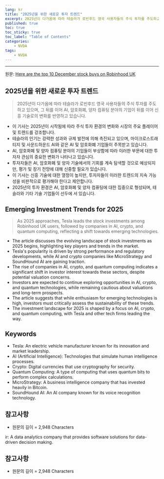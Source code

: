 ```yaml
---
lang: kr
title: "2025년을 위한 새로운 투자 트렌드"
excerpt: 2025년이 다가옴에 따라 테슬라가 로빈후드 영국 사용자들의 주식 투자를 주도하고 있으며, 그 뒤를 이어 AI, 암호화폐, 양자 컴퓨팅 분야의 기업이 뒤를 이어 신흥 기술로의 변화를 반영하고 있습니다.
published: true
toc: true
toc_sticky: true
toc_label: "Table of Contents"
categories:
    - NVDA
tags:
    - NVDA
---
```


---

  원문: [Here are the top 10 December stock buys on Robinhood UK](https://www.investing.com/news/stock-market-news/here-are-the-top-10-december-stock-buys-on-robinhood-uk-3802677)

## 2025년을 위한 새로운 투자 트렌드

> 2025년이 다가옴에 따라 테슬라가 로빈후드 영국 사용자들의 주식 투자를 주도하고 있으며, 그 뒤를 이어 AI, 암호화폐, 양자 컴퓨팅 분야의 기업이 뒤를 이어 신흥 기술로의 변화를 반영하고 있습니다.


- 이 기사는 2025년이 시작됨에 따라 주식 투자 환경의 변화와 시장의 주요 플레이어 및 트렌드를 강조합니다.
- 테슬라의 인기는 강력한 성과와 규제 발전에 의해 촉진되고 있으며, 마이크로스트래티지 및 사운드하운드 AI와 같은 AI 및 암호화폐 기업들이 주목받고 있습니다.
- AI, 암호화폐 및 양자 컴퓨팅 분야의 기업들이 부상함에 따라 이러한 부문에 대한 투자자 관심의 중요한 변화가 나타나고 있습니다.
- 투자자들은 AI, 암호화폐 및 양자 기술에서의 기회를 계속 탐색할 것으로 예상되지만, 평가 및 장기 전망에 대해 신중할 필요가 있습니다.
- 이 기사는 신흥 기술에 대한 열정이 높지만, 투자자들이 이러한 트렌드의 지속 가능성을 비판적으로 평가해야 한다고 제안합니다.
- 2025년의 투자 환경은 AI, 암호화폐 및 양자 컴퓨팅에 대한 집중으로 형성되며, 테슬라와 기타 기술 기업들이 선두에 서 있습니다.

## Emerging Investment Trends for 2025

> As 2025 approaches, Tesla leads the stock investments among Robinhood UK users, followed by companies in AI, crypto, and quantum computing, reflecting a shift towards emerging technologies.


- The article discusses the evolving landscape of stock investments as 2025 begins, highlighting key players and trends in the market.
- Tesla's popularity is driven by strong performance and regulatory developments, while AI and crypto companies like MicroStrategy and SoundHound AI are gaining traction.
- The rise of companies in AI, crypto, and quantum computing indicates a significant shift in investor interest towards these sectors, despite potential valuation concerns.
- Investors are expected to continue exploring opportunities in AI, crypto, and quantum technologies, while remaining cautious about valuations and long-term prospects.
- The article suggests that while enthusiasm for emerging technologies is high, investors must critically assess the sustainability of these trends.
- The investment landscape for 2025 is shaped by a focus on AI, crypto, and quantum computing, with Tesla and other tech firms leading the way.

## Keywords

- Tesla: An electric vehicle manufacturer known for its innovation and market leadership.
- AI (Artificial Intelligence): Technologies that simulate human intelligence processes.
- Crypto: Digital currencies that use cryptography for security.
- Quantum Computing: A type of computing that uses quantum bits to perform complex calculations.
- MicroStrategy: A business intelligence company that has invested heavily in Bitcoin.
- SoundHound AI: An AI company known for its voice recognition technology.

## 참고사항

- 원문의 길이 = 2,948 Characters

ir: A data analytics company that provides software solutions for data-driven decision making.

## 참고사항

- 원문의 길이 = 2,948 Characters

